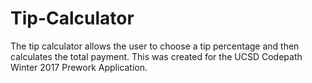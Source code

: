 # Tip-Calculator
The tip calculator allows the user to choose a tip percentage and then calculates the total payment. This was created for the UCSD Codepath Winter 2017 Prework Application.
